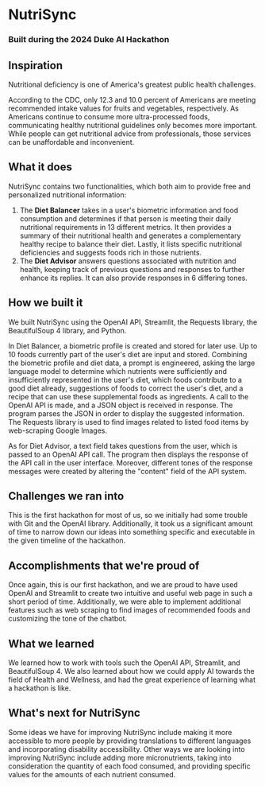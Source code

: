 # NutriSync

### Built during the 2024 Duke AI Hackathon

## Inspiration
Nutritional deficiency is one of America's greatest public health challenges.

According to the CDC, only 12.3 and 10.0 percent of Americans are meeting recommended intake values for fruits and vegetables, respectively. As Americans continue to consume more ultra-processed foods, communicating healthy nutritional guidelines only becomes more important. While people can get nutritional advice from professionals, those services can be unaffordable and inconvenient.

## What it does
NutriSync contains two functionalities, which both aim to provide free and personalized nutritional information:

1. The **Diet Balancer** takes in a user's biometric information and food consumption and determines if that person is meeting their daily nutritional requirements in 13 different metrics. It then provides a summary of their nutritional health and generates a complementary healthy recipe to balance their diet. Lastly, it lists specific nutritional deficiencies and suggests foods rich in those nutrients.
2. The **Diet Advisor** answers questions associated with nutrition and health, keeping track of previous questions and responses to further enhance its replies. It can also provide responses in 6 differing tones.

## How we built it
We built NutriSync using the OpenAI API, Streamlit, the Requests library, the BeautifulSoup 4 library, and Python.

In Diet Balancer, a biometric profile is created and stored for later use. Up to 10 foods currently part of the user's diet are input and stored. Combining the biometric profile and diet data, a prompt is engineered, asking the large language model to determine which nutrients were sufficiently and insufficiently represented in the user's diet, which foods contribute to a good diet already, suggestions of foods to correct the user's diet, and a recipe that can use these supplemental foods as ingredients. A call to the OpenAI API is made, and a JSON object is received in response. The program parses the JSON in order to display the suggested information. The Requests library is used to find images related to listed food items by web-scraping Google Images.

As for Diet Advisor, a text field takes questions from the user, which is passed to an OpenAI API call. The program then displays the response of the API call in the user interface. Moreover, different tones of the response messages were created by altering the "content" field of the API system.

## Challenges we ran into
This is the first hackathon for most of us, so we initially had some trouble with Git and the OpenAI library. Additionally, it took us a significant amount of time to narrow down our ideas into something specific and executable in the given timeline of the hackathon.

## Accomplishments that we're proud of
Once again, this is our first hackathon, and we are proud to have used OpenAI and Streamlit to create two intuitive and useful web page in such a short period of time. Additionally, we were able to implement additional features such as web scraping to find images of recommended foods and customizing the tone of the chatbot.

## What we learned
We learned how to work with tools such the OpenAI API, Streamlit, and BeautifulSoup 4. We also learned about how we could apply AI towards the field of Health and Wellness, and had the great experience of learning what a hackathon is like.

## What's next for NutriSync
Some ideas we have for improving NutriSync include making it more accessible to more people by providing translations to different languages and incorporating disability accessibility. Other ways we are looking into improving NutriSync include adding more micronutrients, taking into consideration the quantity of each food consumed, and providing specific values for the amounts of each nutrient consumed.
